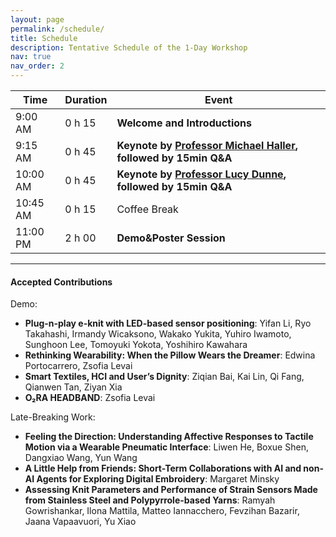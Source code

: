 ```yaml
---
layout: page
permalink: /schedule/
title: Schedule
description: Tentative Schedule of the 1-Day Workshop
nav: true
nav_order: 2
---
```


| Time     | Duration | Event                                              |
| -------- | -------- | -------------------------------------------------- |
| 9:00 AM  | 0 h 15   | **Welcome and Introductions**                      |
| 9:15 AM  | 0 h 45   | **Keynote by [Professor Michael Haller](https://www.mediainteractionlab.eu/?page_id=561), followed by 15min Q&A**                                                    |
| 10:00 AM  | 0 h 45   | **Keynote by [Professor Lucy Dunne](https://healthinformatics.umn.edu/staff/lucy-dunne), followed by 15min Q&A**                                                    |
| 10:45 AM | 0 h 15   | Coffee Break                                       |
| 11:00 PM | 2 h 00   | **Demo&Poster Session**                |



---
#### Accepted Contributions
Demo: 

- **Plug-n-play e-knit with LED-based sensor positioning**: Yifan Li, Ryo Takahashi, Irmandy Wicaksono, Wakako Yukita, Yuhiro Iwamoto, Sunghoon Lee, Tomoyuki Yokota, Yoshihiro Kawahara
- **Rethinking Wearability: When the Pillow Wears the Dreamer**: Edwina Portocarrero, Zsofia Levai
- **Smart Textiles, HCI and User’s Dignity**: Ziqian Bai, Kai Lin, Qi Fang, Qianwen Tan, Ziyan Xia
- **O₂RA HEADBAND**: Zsofia Levai

Late-Breaking Work:

- **Feeling the Direction: Understanding Affective Responses to Tactile Motion via a Wearable Pneumatic Interface**: Liwen He, Boxue Shen, Dangxiao Wang, Yun Wang
- **A Little Help from Friends: Short-Term Collaborations with AI and non-AI Agents for Exploring Digital Embroidery**: Margaret Minsky
- **Assessing Knit Parameters and Performance of Strain Sensors Made from Stainless Steel and Polypyrrole-based Yarns**: Ramyah Gowrishankar, Ilona Mattila, Matteo Iannacchero, Fevzihan Bazarir, Jaana Vapaavuori, Yu Xiao
